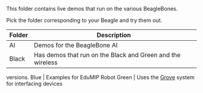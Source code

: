 This folder contains live demos that run on the various BeagleBones.

Pick the folder corresponding to your Beagle and try them out.

Folder | Description
------ | -----------
AI     | Demos for the BeagleBone AI
Black  | Has demos that run on the Black and Green and the wireless
versions.
Blue   | Examples for EduMIP Robot
Green  | Uses the [Grove](https://www.seeedstudio.com/category/Grove-c-1003.html) system for interfacing devices
